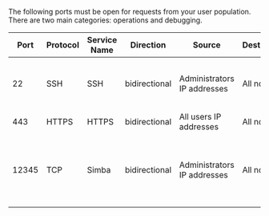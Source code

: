 
The following ports must be open for requests from your user population. There are two main categories: operations and debugging.

|Port|Protocol|Service Name|Direction|Source|Destination|Description|
|----|--------|------------|---------|------|-----------|-----------|
|22|SSH|SSH|bidirectional|Administrators IP addresses|All nodes|Secure shell access. Also used for scp (secure copy).|
|443|HTTPS|HTTPS|bidirectional|All users IP addresses|All nodes|Secure HTTP.|
|12345|TCP|Simba|bidirectional|Administrators IP addresses|All nodes|Port used by ODBC and JDBC drivers when connecting to ThoughtSpot.|
